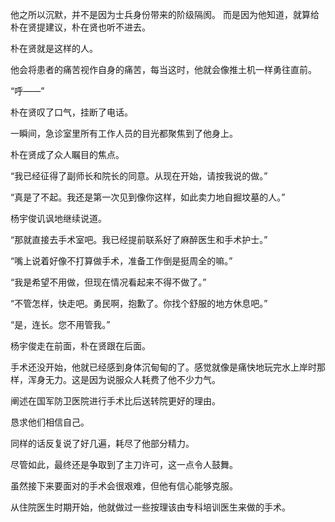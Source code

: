 他之所以沉默，并不是因为士兵身份带来的阶级隔阂。
而是因为他知道，就算给朴在贤提建议，朴在贤也听不进去。

朴在贤就是这样的人。

他会将患者的痛苦视作自身的痛苦，每当这时，他就会像推土机一样勇往直前。

“呼——”

朴在贤叹了口气，挂断了电话。

一瞬间，急诊室里所有工作人员的目光都聚焦到了他身上。

朴在贤成了众人瞩目的焦点。

“我已经征得了副师长和院长的同意。从现在开始，请按我说的做。”

“真是了不起。我还是第一次见到像你这样，如此卖力地自掘坟墓的人。”

杨宇俊讥讽地继续说道。

“那就直接去手术室吧。我已经提前联系好了麻醉医生和手术护士。”

“嘴上说着好像不打算做手术，准备工作倒是挺周全的嘛。”

“我是希望不用做，但现在情况看起来不得不做了。”

“不管怎样，快走吧。勇民啊，抱歉了。你找个舒服的地方休息吧。”

“是，连长。您不用管我。”

杨宇俊走在前面，朴在贤跟在后面。

手术还没开始，他就已经感到身体沉甸甸的了。感觉就像是痛快地玩完水上岸时那样，浑身无力。这是因为说服众人耗费了他不少力气。

阐述在国军防卫医院进行手术比后送转院更好的理由。

恳求他们相信自己。

同样的话反复说了好几遍，耗尽了他部分精力。

尽管如此，最终还是争取到了主刀许可，这一点令人鼓舞。

虽然接下来要面对的手术会很艰难，但他有信心能够克服。

从住院医生时期开始，他就做过一些按理该由专科培训医生来做的手术。